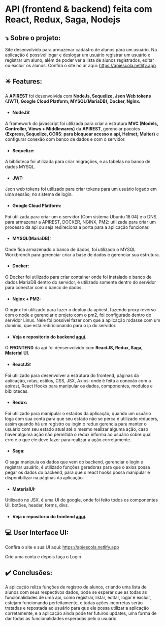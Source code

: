 # API (frontend &amp; backend) feita com React, Redux, Saga, Nodejs


## :arrow_heading_down: Sobre o projeto:

Site desenvolvido para armazenar cadastro de alunos para um usuário. Na aplicação é possível logar e deslogar um usuário
registrar um usuário e registrar um aluno, além de poder ver a lista de alunos registrados, editar ou excluir os alunos.
Confira o site no ar aqui: https://apiescola.netlify.app


## :eight_pointed_black_star: Features:

A **APIREST** foi desenvolvida com **NodeJs, Sequelize, Json Web tokens (JWT), Google Cloud Platform, MYSQL(MariaDB), Docker, Nginx.**

* #### NodeJS:
A framework do javascript foi utilizada para criar a estrutura **MVC (Models, Controller, Views + Middlewares)** da **APIREST**, gerenciar pacotes **(Express, Sequelize, CORS: para bloquear acesso
a api, Helmet, Multer)** e configurar conexão com banco de dados e com o servidor.
* #### Sequelize:
A biblioteca foi utilizada para criar migrações, e as tabelas no banco de dados MYSQL.
* #### JWT:
Json web tokens foi utilizado para criar tokens para um usuário logado em uma sessão, no sistema de login.
* #### Google Cloud Platform:
Foi utilizada para criar um o servidor (Com sistema Ubuntu 18.04) e o DNS, para armazenar a APIREST, DOCKER, NGINX, PM2: utilizada para criar um processo da api ou seja redireciona
a porta para a aplicação funcionar.
* #### MYSQL(MariaDB):
Onde fica armazenado o banco de dados, foi utilizado o MYSQL Workbrench para gerenciar criar a base de dados e gerenciar sua estrutura.
* #### Docker:
O Docker foi utilizado para criar container onde foi instalado o banco de dados MariaDB dentro do servidor, é utilizado somente dentro do servidor para conectar com o banco de dados.
* #### Nginx + PM2:
O nginx foi utilizado para fazer o deploy da apirest, fazendo proxy reverso com o node e gerenciar o projeto com o pm2, foi configurado dentro do servidor Linux. Nele foi possível fazer com que a aplicação rodasse com um dominio, que está rediricionando para o ip do servidor.


* #### Veja o repositorio do backend [aqui](https://github.com/thcrfz/cadastroAlunos-api/tree/master/apirest/src).



O **FRONTEND** da api foi densenvolvido com **ReactJS, Redux, Saga, Material UI.**

* #### ReactJS:
Foi utilizado para desenvolver a estrutura do frontend, páginas da aplicação, rotas, estilos, CSS, JSX, Axios: onde é feita a conexão com a apirest, React Hooks para manipular os dados, componentes, modulos e bibliotecas.
* #### Redux:
Foi utilizado para manipular o estados da aplicação, quando um usuário loga com sua conta para que seu estado não se perca é utilizado reducers, assim quando há um
registro ou login o redux gerencia para manter o usuário com seu estado atual até o mesmo realizar alguma ação, caso haver alguma ação não permitida o redux informa ao usuário
sobre qual erro e o que ele deve fazer para realizar a ação corretamente.
* #### Saga:
O saga manipula os dados que vem do backend, gerenciar o login e registrar usuário, é utilizado funções geradoras para que o axios possa pegar os dados do backend, para que o react hooks possa manipular e disponibilizar
na páginas da aplicação.
* #### MaterialUI:
Utilixado no JSX, é uma UI do google, onde foi feito todos os componentes UI, botões, header, forms, divs.

* #### Veja o repositorio do frontend [aqui](https://github.com/thcrfz/cadastroAlunos-api/tree/master/api-react/src).



## :computer: User Interface UI:

Confira o site e sua UI aqui: https://apiescola.netlify.app


Crie uma conta e depois faça o Login


## :heavy_check_mark: Conclusões:

A aplicação reliza funções de registro de alunos, criando uma lista de alunos com seus respectivos dados,
pode se esperar que as todas as funcionalidades de uma api, como registrar, listar, editar, logar e excluir, estejam funcionando 
perfeitamente, e todas ações incorretas serão tratadas e repostada ao usuário para que ele possa utilizar a aplicação corretamente, e a aplicação ainda pode ter 
futuros updates, uma forma de dar todas as funcionalidades esperadas pelo o usuário.

